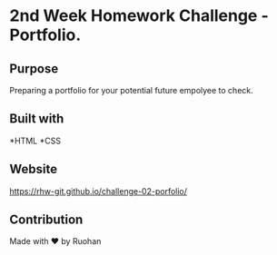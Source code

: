 # 2nd Week Homework Challenge - Portfolio.

## Purpose 

Preparing a portfolio for your potential future empolyee to check. 

## Built with

*HTML
*CSS

## Website
https://rhw-git.github.io/challenge-02-porfolio/

## Contribution

Made with ❤️ by Ruohan
